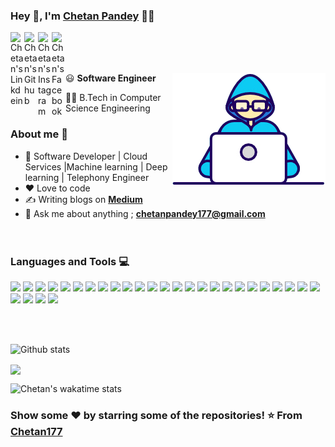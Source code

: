 ### Hey 👋, I'm [Chetan Pandey]() 👨‍💻

<a href="https://www.linkedin.com/in/chetan-pandey-19a008159/">
  <img align="left" alt="Chetan's Linkdein" width="22px" src="https://cdn.jsdelivr.net/npm/simple-icons@v3/icons/linkedin.svg" />
</a>
<a href="http://github.com/Chetan177">
  <img align="left" alt="Chetan's Github" width="22px" src="https://cdn.jsdelivr.net/npm/simple-icons@v3/icons/github.svg" />
</a>
<a href="https://www.instagram.com/chetanp177/">
  <img align="left" alt="Chetan's Instagram" width="22px" src="https://cdn.jsdelivr.net/npm/simple-icons@v3/icons/instagram.svg" />
</a>
<a href="https://www.facebook.com/chetanpandey177">
  <img align="left" alt="Chetan's Facebook" width="22px" src="https://cdn.jsdelivr.net/npm/simple-icons@v3/icons/facebook.svg" />
</a>


<br/><br/><br/>


<img align="right" src="https://github.com/Chetan177/Chetan177/blob/master/assets/Developer.gif"/>

:smiley: **Software Engineer** 

👨‍🎓 B.Tech in Computer Science Engineering  

### About me :eyes:

- :dart: Software Developer | Cloud Services |Machine learning | Deep learning | Telephony Engineer
- :heart: Love to code
- :writing_hand: Writing blogs on  **[Medium](https://chetan177.medium.com/)**  
- :e-mail: Ask me about anything ; **[chetanpandey177@gmail.com](chetanpandey177@gmail.com)**
<br/><br/><br/>

### Languages and Tools :computer:
<code><a><img height="50" src="https://www.vectorlogo.zone/logos/python/python-ar21.svg"></a></code>
<code><a><img height="50" src="https://www.vectorlogo.zone/logos/linux/linux-ar21.svg"></a></code>
<code><a><img height="50" src="https://www.vectorlogo.zone/logos/docker/docker-official.svg"></a></code>
<code><a><img height="50" src="https://www.vectorlogo.zone/logos/golang/golang-ar21.svg"></a></code>
<code><a><img height="50" src="https://www.vectorlogo.zone/logos/amazon_aws/amazon_aws-ar21.svg"></a></code>
<code><a><img height="50" src="https://www.vectorlogo.zone/logos/redis/redis-ar21.svg"></a></code>
<code><a><img height="50" src="https://www.vectorlogo.zone/logos/nodejs/nodejs-ar21.svg"></a></code>
<code><a><img height="50" src="https://www.vectorlogo.zone/logos/w3_html5/w3_html5-ar21.svg"></a></code>
<code><a><img height="50" src="https://www.vectorlogo.zone/logos/gnu_bash/gnu_bash-ar21.svg"></a></code>
<code><a><img height="50" src="https://www.vectorlogo.zone/logos/mysql/mysql-ar21.svg"></a></code>
<code><a><img height="50" src="https://www.vectorlogo.zone/logos/getpostman/getpostman-ar21.svg"></a></code>
<code><a><img height="50" src="https://www.vectorlogo.zone/logos/ansible/ansible-ar21.svg"></a></code>
<code><a><img height="50" src="https://www.vectorlogo.zone/logos/github/github-ar21.svg"></a></code>
<code><a><img height="50" src="https://www.vectorlogo.zone/logos/tensorflow/tensorflow-ar21.svg"></a></code>
<code><a><img height="50" src="https://www.vectorlogo.zone/logos/figma/figma-ar21.svg"></a></code>
<code><a><img height="50" src="https://www.vectorlogo.zone/logos/reactjs/reactjs-ar21.svg"></a></code>
<code><a><img height="35" src="https://upload.wikimedia.org/wikipedia/en/c/c7/Dialogflow_logo.svg"></a></code>
<code><a><img height="50" src="https://www.vectorlogo.zone/logos/mongodb/mongodb-ar21.svg"></a></code>
<code><a><img height="50" src="https://www.vectorlogo.zone/logos/kubernetes/kubernetes-ar21.svg"></a></code>
<code><a><img height="50" src="https://www.vectorlogo.zone/logos/helmsh/helmsh-ar21.svg"></a></code>
<code><a><img height="50" src="https://www.vectorlogo.zone/logos/apache_kafka/apache_kafka-ar21.svg"></a></code>
<code><a><img height="50" src="https://www.vectorlogo.zone/logos/rabbitmq/rabbitmq-ar21.svg"></a></code>
<code><a><img height="50" src="https://www.vectorlogo.zone/logos/amazon_eks/amazon_eks-ar21.svg"></a></code>
<code><a><img height="50" src="https://www.vectorlogo.zone/logos/jenkins/jenkins-ar21.svg"></a></code>
<code><a><img height="50" src="https://www.vectorlogo.zone/logos/asana/asana-ar21.svg"></a></code>
<code><a><img height="50" src="https://www.vectorlogo.zone/logos/atlassian_jira/atlassian_jira-ar21.svg"></a></code>
<code><a><img height="50" src="https://www.vectorlogo.zone/logos/apache_zookeeper/apache_zookeeper-ar21.svg"></a></code>
<code><a><img height="50" src="https://www.vectorlogo.zone/logos/prometheusio/prometheusio-ar21.svg"></a></code>
<code><a><img height="50" src="https://www.vectorlogo.zone/logos/grpcio/grpcio-ar21.svg"></a></code>






<br/><br/>


![Github stats](https://github-readme-stats.vercel.app/api?username=chetan177&show_icons=true&hide_border=true)

<a href="https://github.com/chetan177">
  <img align="center" src="https://github-readme-stats.vercel.app/api/top-langs/?username=chetan177&show_icons=true&hide_border=tru" />
</a>

![Chetan's wakatime stats](https://github-readme-stats.vercel.app/api/wakatime?username=chetan177&show_icons=true&hide_border=true)

### Show some ❤️ by starring some of the repositories!  ⭐️ From [Chetan177](https://github.com/chetan177)

